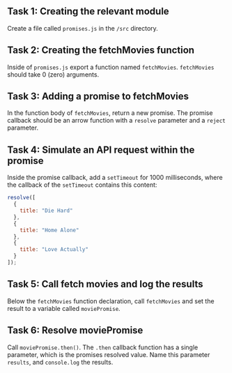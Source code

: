 ## Task 1: Creating the relevant module

Create a file called `promises.js` in the `/src` directory.

## Task 2: Creating the fetchMovies function

Inside of `promises.js` export a function named `fetchMovies`. `fetchMovies` should take 0 (zero) arguments.

## Task 3: Adding a promise to fetchMovies

In the function body of `fetchMovies`, return a new promise. The promise callback should be an arrow function with a `resolve` parameter and a `reject` parameter.

## Task 4: Simulate an API request within the promise

Inside the promise callback, add a `setTimeout` for 1000 milliseconds, where the callback of the `setTimeout` contains this content:

```js
resolve([
  {
    title: "Die Hard"
  },
  {
    title: "Home Alone"
  },
  {
    title: "Love Actually"
  }
]);
```

## Task 5: Call fetch movies and log the results

Below the `fetchMovies` function declaration, call `fetchMovies` and set the result to a variable called `moviePromise`.

## Task 6: Resolve moviePromise

Call `moviePromise.then()`. The `.then` callback function has a single parameter, which is the promises resolved value. Name this parameter `results`, and `console.log` the results.

